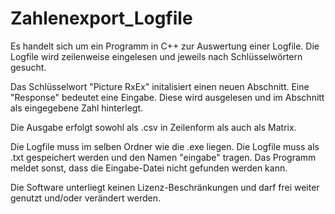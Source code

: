 # Zahlenexport_Logfile

Es handelt sich um ein Programm in C++ zur Auswertung einer Logfile.
Die Logfile wird zeilenweise eingelesen und jeweils nach Schlüsselwörtern gesucht.

Das Schlüsselwort "Picture RxEx" initalisiert einen neuen Abschnitt.
Eine "Response" bedeutet eine Eingabe. Diese wird ausgelesen und im Abschnitt als eingegebene Zahl hinterlegt.

Die Ausgabe erfolgt sowohl als .csv in Zeilenform als auch als Matrix.

Die Logfile muss im selben Ordner wie die .exe liegen. Die Logfile muss als .txt gespeichert werden und den Namen "eingabe" tragen. 
Das Programm meldet sonst, dass die Eingabe-Datei nicht gefunden werden kann.

Die Software unterliegt keinen Lizenz-Beschränkungen und darf frei weiter genutzt und/oder verändert werden.
